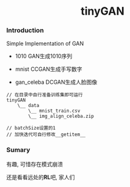 
<div align="center">
<h1 id="title">
    <b>tinyGAN</b>
</h1>
</div>

### Introduction

Simple Implementation of GAN

- 1010
GAN生成1010序列

- mnist
CCGAN生成手写数字

- gan_celeba
DCGAN生成人脸图像

```
// 在目录中自行准备训练集即可运行
tinyGAN
    \__ data
        \__ mnist_train.csv
        \__ img_align_celeba.zip

// batchSize设置的1
// 加快迭代可自行修改__getitem__
```

### Sumary

有趣, 可惜存在模式崩溃

还是看看远处的**RL**吧, 家人们